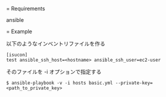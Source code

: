 = Requirements

ansible

= Example

以下のようなインベントリファイルを作る
```
[isucon]
test ansible_ssh_host=<hostname> ansible_ssh_user=ec2-user
```

そのファイルを -i オプションで指定する
```
$ ansible-playbook -v -i hosts basic.yml --private-key=<path_to_private_key>
```
